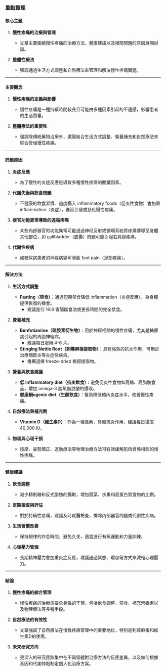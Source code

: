 ### 重點整理

#### 核心主題
1. **慢性疼痛的治療與管理**  
   - 文章主要圍繞慢性疼痛的治療方法、健康建議以及相關問題的原因展開討論。

2. **整體性療法**  
   - 强調通過生活方式調整和自然療法來管理和解決慢性疼痛問題。

---

#### 主要觀念
1. **慢性疼痛的定義與影響**  
   - 慢性疼痛是一種持續時間較長且可能由多種因素引起的不適感，影響患者的生活質量。

2. **整體療法的重要性**  
   - 强調除傳統藥物治療外，還需結合生活方式調整、營養補充和自然療法來綜合管理慢性疼痛。

---

#### 問題原因
1. **炎症反應**  
   - 為了慢性的炎症反應是導致多種慢性疼痛的關鍵因素。

2. **代謝失衡與飲食問題**  
   - 不健康的飲食習慣、過度攝入 inflammatory foods（促炎性食物）會加重 inflammation（炎症），進而引發或惡化慢性疼痛。

3. **器官功能異常導致的遠端疼痛**  
   - 某些內部器官的功能異常可能通過神经反射或循環系統將疼痛傳導至身體其他部位，如 gallbladder（膽囊）問題可能引起右肩膀疼痛。

4. **代謝性疾病**  
   - 如糖尿病患者的神經病變可導致 foot pain（足部疼痛）。

---

#### 解決方法
1. **生活方式調整**  
   - **Fasting（禁食）**：通過短期禁食降低 inflammation（炎症反應），為身體提供恢復的機會。  
     - 建議進行 16:8 香腸斷食法或更長時間的完全禁食。

2. **營養補充**  
   - **Benfotiamine（硫胺素衍生物）**：用於神經相關的慢性疼痛，尤其是糖尿病引起的周圍神經病。  
     - 建議每日服用 4-6 片。
   - **Stinging Nettle Root（刺蕁麻根提取物）**：具有強效的抗炎作用，可用於治療關節炎等炎症性疾病。  
     - 推薦選擇 freeze-dried 根部提取物。

3. **營養與飲食建議**  
   - **低 inflammatory diet（抗炎飲食）**：避免促炎性食物如高糖、高脂肪食品，增加 omega-3 脫氧脂肪酸的攝取。  
   - **健康酮ogenic diet（生酮飲食）**：幫助降低體內炎症水平，改善慢性疼痛。

4. **自然療法與補充劑**  
   - **Vitamin D（維生素D）**：作為一種激素，具備抗炎作用，建議每日攝取 40,000 IU。  

5. **物理與心理干預**  
   - 按摩、姿勢矯正、運動療法等物理治療方法可有效緩解肌肉骨骼相關的慢性疼痛。

---

#### 健康建議
1. **飲食調整**  
   - 減少精制糖和反式脂肪的攝取，增加蔬菜、水果和高蛋白質食物的比例。  

2. **定期檢查與評估**  
   - 對於持續性疼痛，建議及時就醫檢查，排除內部器官問題或代謝性疾病。

3. **生活習慣改善**  
   - 保持規律的作息時間，避免久坐，適當進行有氧運動和力量訓練。  

4. **心理壓力管理**  
   - 長期精神壓力會加重炎症反應，建議通過冥想、瑜伽等方式來減輕心理壓力。

---

#### 結論
1. **慢性疼痛的綜合管理**  
   - 慢性疼痛的治療需要全身性的干預，包括飲食調整、禁食、補充營養素以及物理療法等多種手段。

2. **自然療法的有效性**  
   - 文章強調了自然療法在慢性疼痛管理中的重要地位，特別是刺蕁麻根和維生素D的使用。

3. **未來研究方向**  
   - 更深入的研究應該集中在不同個體對治療方法的反應差異，以及如何根據基因和代謝特點制定個人化治療方案。